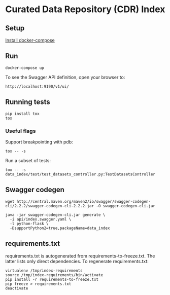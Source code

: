 # Curated Data Repository (CDR) Index

## Setup

[Install docker-compose](https://docs.docker.com/compose/install/)

## Run

```
docker-compose up
```

To see the Swagger API definition, open your browser to:

```
http://localhost:9190/v1/ui/
```

## Running tests

```
pip install tox
tox
```

### Useful flags

Support breakpointing with pdb:

```
tox -- -s
```

Run a subset of tests:

```
tox -- -s data_index/test/test_datasets_controller.py:TestDatasetsController
```

## Swagger codegen

```
wget http://central.maven.org/maven2/io/swagger/swagger-codegen-cli/2.2.2/swagger-codegen-cli-2.2.2.jar -O swagger-codegen-cli.jar

java -jar swagger-codegen-cli.jar generate \
  -i api/index.swagger.yaml \
  -l python-flask \
  -DsupportPython2=true,packageName=data_index
```

## requirements.txt

requirements.txt is autogenerated from requirements-to-freeze.txt. The latter
lists only direct dependencies. To regenerate requirements.txt:

```
virtualenv /tmp/index-requirements
source /tmp/index-requirements/bin/activate
pip install -r requirements-to-freeze.txt
pip freeze > requirements.txt
deactivate
```

